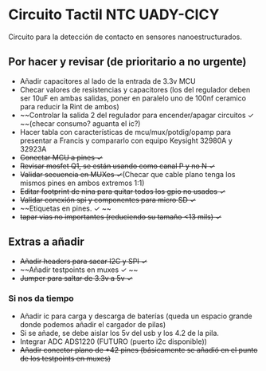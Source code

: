 # Circuito Tactil NTC UADY-CICY
Circuito para la detección de contacto en sensores nanoestructurados.

## Por hacer y revisar (de prioritario a no urgente)
- Añadir capacitores al lado de la entrada de 3.3v MCU 
- Checar valores de resistencias y capacitores 
(los del regulador deben ser 10uF en ambas salidas,  poner en paralelo uno de 100nf ceramico para reducir la Rint de ambos)
- ~~Controlar la salida 2 del regulador para encender/apagar circuitos ✓ ~~(checar consumo? aguanta el ic?)
- Hacer tabla con características de mcu/mux/potdig/opamp para presentar a Francis y compararlo con equipo Keysight 32980A y 32923A
- ~~Conectar MCU a pines ✓~~
- ~~Revisar mosfet Q1, se están usando como canal P y no N ✓~~
- ~~Validar secuencia en MUXes ✓~~(Checar que cable plano tenga los mismos pines en ambos extremos 1:1)
- ~~Editar footprint de nina para quitar todos los gpio no usados ✓~~
- ~~Validar conexión spi y componentes para micro SD ✓~~
- ~~Etiquetas en pines. ✓ ~~
- ~~tapar vias no importantes (reduciendo su tamaño <13 mils) ✓~~

## Extras a añadir
- ~~Añadir headers para sacar I2C y SPI ✓~~
- ~~Añadir testpoints en muxes ✓ ~~
- ~~Jumper para saltar de 3.3v a 5v ✓~~

### Si nos da tiempo 
- Añadir ic para carga y descarga de baterías (queda un espacio grande donde podemos añadir el cargador de pilas)
- Si se añade, se debe aislar los 5v del usb y los 4.2 de la pila.
- Integrar ADC ADS1220 (FUTURO (puerto i2c disponible))
- ~~Añadir conector plano de +42 pines (básicamente se añadió en el punto de los testpoints en muxes)~~